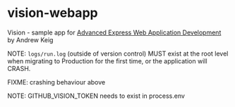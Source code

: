 vision-webapp
=============

Vision - sample app for [Advanced Express Web Application Development](http://www.packtpub.com/advanced-express-web-application-development/book) by Andrew Keig

NOTE: ```logs/run.log``` (outside of version control) MUST exist at the root level when migrating
    to Production for the first time, or the application will CRASH.

FIXME: crashing behaviour above

NOTE: GITHUB_VISION_TOKEN needs to exist in process.env
